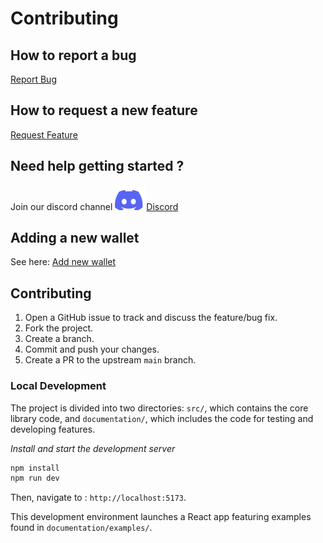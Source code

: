 # Contributing

## How to report a bug

<a href="https://github.com/Cardano-Forge/weld/issues/new?labels=bug&template=bug-report.md">Report Bug</a>

## How to request a new feature

<a href="https://github.com/Cardano-Forge/weld/issues/new?labels=enhancement&template=feature-request.md">Request Feature</a>

## Need help getting started ?

Join our discord channel <a href="https://discord.gg/RN4D7wzc"><img src=".github/discord.svg" alt="Discord">Discord</a>

## Adding a new wallet

See here: [Add new wallet](./documentation/ADD_NEW_WALLET.md)


## Contributing

1. Open a GitHub issue to track and discuss the feature/bug fix.
2. Fork the project.
3. Create a branch.
4. Commit and push your changes.
5. Create a PR to the upstream `main` branch.

### Local Development

The project is divided into two directories: `src/`, which contains the core library code, and `documentation/`, which includes the code for testing and developing features.

*Install and start the development server*

```bash
npm install
npm run dev
```
Then, navigate to : `http://localhost:5173`.

This development environment launches a React app featuring examples found in `documentation/examples/`.
